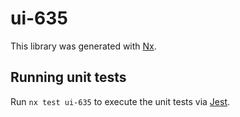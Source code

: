 # ui-635

This library was generated with [Nx](https://nx.dev).

## Running unit tests

Run `nx test ui-635` to execute the unit tests via [Jest](https://jestjs.io).
